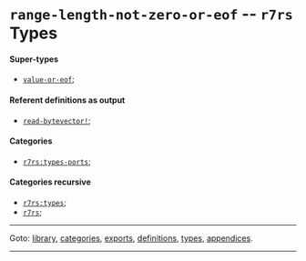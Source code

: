

<a id='type__r7rs__range-length-not-zero-or-eof'></a>

# `range-length-not-zero-or-eof` -- `r7rs` Types


<a id='type__r7rs__range-length-not-zero-or-eof__super-types'></a>

#### Super-types

 * [`value-or-eof`](../../r7rs/types/value-or-eof.md#type__r7rs__value-or-eof);


<a id='type__r7rs__range-length-not-zero-or-eof__referent-definitions-output'></a>

#### Referent definitions as output

 * [`read-bytevector!`](../../r7rs/definitions/read-bytevector_21.md#definition__r7rs__read-bytevector_21);


<a id='type__r7rs__range-length-not-zero-or-eof__categories'></a>

#### Categories

 * [`r7rs:types-ports`](../../r7rs/categories/r7rs_3a_types-ports.md#category__r7rs__r7rs_3a_types-ports);


<a id='type__r7rs__range-length-not-zero-or-eof__categories-recursive'></a>

#### Categories recursive

 * [`r7rs:types`](../../r7rs/categories/r7rs_3a_types.md#category__r7rs__r7rs_3a_types);
 * [`r7rs`](../../r7rs/categories/r7rs.md#category__r7rs__r7rs);

----

Goto: [library](../../r7rs/_index.md#library__r7rs), [categories](../../r7rs/categories/_index.md#toc__r7rs__categories), [exports](../../r7rs/exports/_index.md#toc__r7rs__exports), [definitions](../../r7rs/definitions/_index.md#toc__r7rs__definitions), [types](../../r7rs/types/_index.md#toc__r7rs__types), [appendices](../../r7rs/appendices/_index.md#toc__r7rs__appendices).

----

